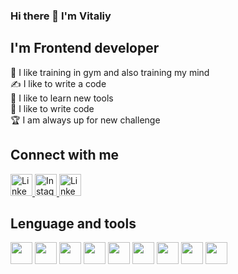 ### Hi there 👋 I'm Vitaliy

## I'm Frontend developer
💪 I like training in gym and also training my mind<br>
✍ I like to write a code<br>
🌱 I like to learn new tools<br>
💪 I like to write code<br>
🏆 I am always up for new challenge

## Connect with me
  <a href="https://www.linkedin.com/jobs/" target="_blank">
    <img src="https://cdn4.iconfinder.com/data/icons/bubble-gradient-social-media-1/200/linkedin-512.png" width='35px'  alt='LinkedIn'><img>
  </a>
  <a href="https://www.linkedin.com/jobs/" target="_blank">
    <img src="https://cdn4.iconfinder.com/data/icons/bubble-gradient-social-media-1/200/instagram-512.png" width='35px' alt='Instagram'><img>
  </a>
  <a href="https://t.me/vitalikplatko" target="_blank">
    <img src="https://cdn4.iconfinder.com/data/icons/bubble-gradient-social-media-1/200/telegramm-512.png" width='35px' alt='LinkedIn'><img>
  </a>


## Lenguage and tools

<img src="https://cdn1.iconfinder.com/data/icons/logotypes/32/badge-html-5-512.png" width="35px"></img>
<img src="https://cdn1.iconfinder.com/data/icons/logotypes/32/badge-css-3-512.png" width="35px"></img>
<img src="https://cdn4.iconfinder.com/data/icons/logos-and-brands/512/187_Js_logo_logos-512.png" width="35px"></img>
<img src="https://cdn4.iconfinder.com/data/icons/logos-and-brands/512/288_Sass_logo-512.png" width="35px"></img>
<img src="https://icons.veryicon.com/png/o/business/vscode-program-item-icon/typescript-def.png" width="35px"></img>
<img src="https://cdn0.iconfinder.com/data/icons/logos-brands-in-colors/128/react_color-512.png" width="35px"></img>
<img src="https://assets.stickpng.com/images/5848309bcef1014c0b5e4a9a.png" width="35px"></img>
<img src="https://cdn4.iconfinder.com/data/icons/logos-brands-in-colors/3000/figma-logo-512.png" width="35px"></img>
<img src="https://cdn2.iconfinder.com/data/icons/social-icons-33/128/Github-512.png" width="35px"></img>
